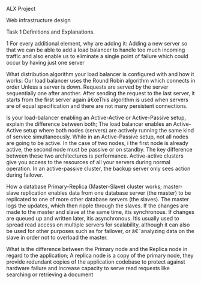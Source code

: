 ALX Project

Web infrastructure design

Task 1
Definitions and Explanations.

1 For every additional element, why are adding it: Adding a new server so that we can
be able to add a load balancer to handle too much incoming traffic and also enable us to
eliminate a single point of failure which could occur by having just one server

What distribution algorithm your load balancer is configured with and how it
works: Our load balancer uses the Round Robin algorithm which connects in order
Unless a server is down. Requests are served by the server sequentially one after
another. After sending the request to the last server, it starts from the first server again
â€œThis algorithm is used when servers are of equal specification and there are not many
persistent connections.

Is your load-balancer enabling an Active-Active or Active-Passive setup, explain
the difference between both; The load balancer enables an Active-Active setup where
both nodes (servers) are actively running the same kind of service simultaneously. While
in an Active-Passive setup, not all nodes are going to be active. In the case of two
nodes, i the first node is already active, the second node must be passive or on standby.
The key difference between these two architectures is performance. Active-active
clusters give you access to the resources of all your servers during normal operation. In
an active-passive cluster, the backup server only sees action during failover.

How a database Primary-Replica (Master-Slave) cluster works; master-slave
replication enables data from one database server (the master) to be replicated to
one of more other database servers (the slaves). The master logs the updates, which
then ripple through the slaves. If the changes are made to the master and slave at
the same time, itis synchronous. If changes are queued up and written later, itis
asynchronous. ltis usually used to spread read access on multiple servers for
scalability, although it can also be used for other purposes such as for failover, or
â€˜analyzing data on the slave in order not to overload the master.

What is the difference between the Primary node and the Replica node in regard to
the application; A replica node is a copy of the primary node, they provide redundant
copies of the application codebase to protect against hardware failure and increase
capacity to serve read requests like searching or retrieving a document
